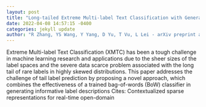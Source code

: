 ```yaml
--- 
layout: post 
title: "Long-tailed Extreme Multi-label Text Classification with Generated Pseudo Label Descriptions" 
date: 2022-04-08 14:57:15 -0400 
categories: jekyll update 
author: "R Zhang, YS Wang, Y Yang, D Yu, T Vu, L Lei - arXiv preprint arXiv:2204.00958, 2022" 
--- 
```

Extreme Multi-label Text Classification (XMTC) has been a tough challenge in machine learning research and applications due to the sheer sizes of the label spaces and the severe data scarce problem associated with the long tail of rare labels in highly skewed distributions. This paper addresses the challenge of tail label prediction by proposing a novel approach, which combines the effectiveness of a trained bag-of-words (BoW) classifier in generating informative label descriptions Cites: Contextualized sparse representations for real-time open-domain